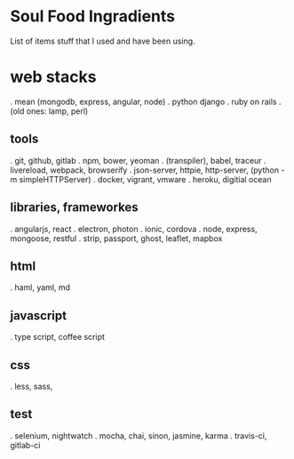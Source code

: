 # Soul Food Ingradients

List of items stuff that I used and  have been using.

# web stacks

. mean (mongodb, express, angular, node)
. python django
. ruby on rails
. (old ones: lamp, perl)

## tools

. git, github, gitlab
. npm, bower, yeoman
. (transpiler), babel, traceur
. livereload, webpack, browserify
. json-server, httpie, http-server, (python -m simpleHTTPServer)
. docker, vigrant, vmware
. heroku, digitial ocean

## libraries, frameworkes

. angularjs, react
. electron, photon
. ionic, cordova
. node, express, mongoose, restful
. strip, passport, ghost, leaflet, mapbox

## html

. haml, yaml, md

## javascript

. type script, coffee script

## css

. less, sass, 

## test

. selenium, nightwatch
. mocha, chai, sinon, jasmine, karma
. travis-ci, gitlab-ci

